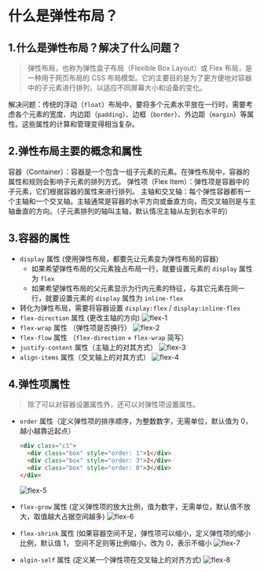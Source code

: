 # 什么是弹性布局？

## 1.什么是弹性布局？解决了什么问题？

>弹性布局，也称为弹性盒子布局（Flexible Box Layout）或 Flex 布局，是一种用于网页布局的 CSS 布局模型。它的主要目的是为了更方便地对容器中的子元素进行排列，以适应不同屏幕大小和设备的变化。

解决问题：传统的浮动（`float`）布局中，要将多个元素水平放在一行时，需要考虑各个元素的宽度、内边距（`padding`）、边框（`border`）、外边距（`margin`）等属性。这些属性的计算和管理变得相当复杂。
## 2.弹性布局主要的概念和属性

容器（Container）：容器是一个包含一组子元素的元素。在弹性布局中，容器的属性和规则会影响子元素的排列方式。
弹性项（Flex Item）：弹性项是容器中的子元素，它们根据容器的属性来进行排列。
主轴和交叉轴：每个弹性容器都有一个主轴和一个交叉轴。主轴通常是容器的水平方向或垂直方向，而交叉轴则是与主轴垂直的方向。（子元素排列的轴叫主轴，默认情况主轴从左到右水平的）

## 3.容器的属性

- `display` 属性 (使用弹性布局，都要先让元素变为弹性布局的容器)
  - 如果希望弹性布局的父元素独占布局一行，就要设置元素的 `display` 属性为 `flex`
  - 如果希望弹性布局的父元素显示为行内元素的特征，与其它元素在同一行，就要设置元素的 `display` 属性为 `inline-flex`
- 转化为弹性布局，需要将容器设置 `display:flex` / `display:inline-flex`
- `flex-direction` 属性 (更改主轴的方向)
    ![flex-1](/images/flex/flex-1.png)
- `flex-wrap` 属性 （弹性项是否换行）
    ![flex-2](/images/flex/flex-2.png)
- `flex-flow` 属性 （`flex-direction` + `flex-wrap` 简写）
- `justify-content` 属性（主轴上的对其方式）
    ![flex-3](/images/flex/flex-3.png)
- `align-items` 属性（交叉轴上的对其方式）
    ![flex-4](/images/flex/flex-4.png)

## 4.弹性项属性
>除了可以对容器设置属性外，还可以对弹性项设置属性。
- `order` 属性（定义弹性项的排序顺序，为整数数字，无需单位，默认值为 0，越小越靠近起点）

  ``` html
  <div class="c1">
    <div class="box" style="order: 1">1</div>
    <div class="box" style="order: 3">2</div>
    <div class="box" style="order: 0">3</div>
  </div>
  ```
  ![flex-5](/images/flex/flex-5.png)
- `flex-grow` 属性 (定义弹性项的放大比例，值为数字，无需单位，默认值不放大，取值越大占据空间越多)
  ![flex-6](/images/flex/flex-6.png)  
- `flex-shrink` 属性 (如果容器空间不足，弹性项可以缩小，定义弹性项的缩小比例，默认值 1， 空间不足则等比例缩小，改为 0，表示不缩小
    ![flex-7](/images/flex/flex-7.png) 
- `algin-self` 属性 (定义某一个弹性项在交叉轴上的对齐方式)
    ![flex-8](/images/flex/flex-8.png)